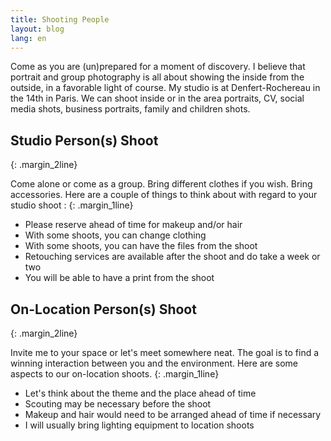 ```yaml
---
title: Shooting People
layout: blog
lang: en
---
```


Come as you are (un)prepared for a moment of discovery. I believe that portrait and group photography is all about showing the inside from the outside, in a favorable light of course. My studio is at Denfert-Rochereau in the 14th in Paris. We can shoot inside or in the area portraits, CV, social media shots, business portraits, family and children shots. 

## Studio Person(s) Shoot
{: .margin_2line}

Come alone or come as a group. Bring different clothes if you wish. Bring accessories. Here are a couple of things to think about with regard to your studio shoot :
{: .margin_1line}

- Please reserve ahead of time for makeup and/or hair
- With some shoots, you can change clothing
- With some shoots, you can have the files from the shoot
- Retouching services are available after the shoot and do take a week or two
- You will be able to have a print from the shoot

## On-Location Person(s) Shoot
{: .margin_2line}

Invite me to your space or let's meet somewhere neat. The goal is to find a winning interaction between you and the environment. Here are some aspects to our on-location shoots.
{: .margin_1line}

- Let's think about the theme and the place ahead of time
- Scouting may be necessary before the shoot
- Makeup and hair would need to be arranged ahead of time if necessary
- I will usually bring lighting equipment to location shoots